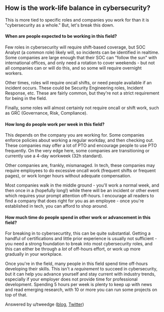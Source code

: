 ## How is the work-life balance in cybersecurity?

This is more tied to specific roles and companies you work for than it is "cybersecurity as a whole." But, let's break this down.

#### When are people expected to be working in this field?

Few roles in cybersecurity will require shift-based coverage, but SOC Analyst (a common role) likely will, so incidents can be identified in realtime. Some companies are large enough that their SOC can "follow the sun" with international offices, and only need a rotation to cover weekends - but not all companies can or will do this, and so some will require overnight workers.

Other times, roles will require oncall shifts, or need people available if an incident occurs. These could be Security Engineering roles, Incident Response, etc. These are fairly common, but they're not a strict requirement for being in the field.

Finally, some roles will almost certainly not require oncall or shift work, such as GRC (Governance, Risk, Compliance).

#### How long do people work per week in this field?

This depends on the company you are working for. Some companies enforce policies about working a regular workday, and then checking out. These companies may offer a lot of PTO and encourage people to use PTO frequently. On the very edge here, some companies are transitioning or currently use a 4-day workweek (32h standard).

Other companies are, frankly, mismanaged. In tech, these companies may require employees to do excessive oncall work (frequent shifts or frequent pages), or work longer hours without adequate compensation.

Most companies walk in the middle ground - you'll work a normal week, and then once in a (hopefully long!) while there will be an incident or other event which requires your prompt attention off-hours. I encourage all readers to find a company that does right for you as an employee - once you're established in tech, you can afford to shop around.

#### How much time do people spend in other work or advancement in this field?

For breaking in to cybersecurtity, this can be quite substantial. Getting a handful of certifications and little prior experience is usually not sufficient - you need a strong foundation to break into most cybersecurity roles, and this can either be through a *lot* of off-hours effort, or work up more gradually in your workplace.

Once you're in the field, many people in this field spend time off-hours developing their skills. This isn't a *requirement* to succeed in cybersecurity, but it can help you advance yourself and stay current with industry trends, especially if your employer does not provide time for professional development. Spending 5 hours per week is plenty to keep up with news and read emerging research, with 10 or more you can run some projects on top of that.

Answered by u/tweedge ([blog](https://chris.partridge.tech/), [Twitter](https://twitter.com/_tweedge))

